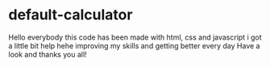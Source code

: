 # default-calculator

Hello everybody
this code has been made with html, css and javascript
i got a little bit help hehe
improving my skills and getting better every day
Have a look and thanks you all!
